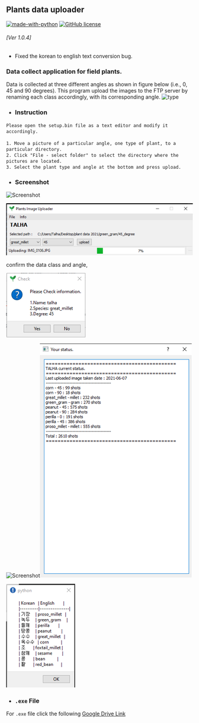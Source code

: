 ## Plants data uploader  
[![made-with-python](https://img.shields.io/badge/Made%20with-Python-1f425f.svg)](https://www.python.org/)
[![GitHub license](https://img.shields.io/github/license/Naereen/StrapDown.js.svg)](https://github.com/Naereen/StrapDown.js/blob/master/LICENSE)

###### [Ver 1.0.4]  
- Fixed the korean to english text conversion bug.

  

### Data collect application for field plants.  

Data is collected at three different angles as shown in figure below (i.e., 0, 45 and 90 degrees). This program upload the images to the FTP server by renaming each class accordingly, with its corresponding angle.
![type](https://github.com/hololee/plants_data_uploader/blob/master/typee.png?raw=true)



- ### Instruction 
~~~
Please open the setup.bin file as a text editor and modify it accordingly.

1. Move a picture of a particular angle, one type of plant, to a particular directory.
2. Click "File - select folder" to select the directory where the pictures are located.
3. Select the plant type and angle at the bottom and press upload.
~~~  

- ### Screenshot  
![Screenshot](https://github.com/hololee/plants_data_uploader/blob/master/screen1.PNG?raw=true)

![Screenshot](https://github.com/Mr-TalhaIlyas/PlantsDataUploader/blob/master/screens/img3.png?raw=true)

confirm the data class and angle,

![Screenshot](https://github.com/Mr-TalhaIlyas/PlantsDataUploader/blob/master/screens/img2.png?raw=true)

![Screenshot](https://github.com/hololee/plants_data_uploader/blob/master/screen3.PNG?raw=true)![Screenshot](https://github.com/Mr-TalhaIlyas/PlantsDataUploader/blob/master/screens/img05.png?raw=true)

![Screenshot](https://github.com/Mr-TalhaIlyas/PlantsDataUploader/blob/master/screens/img4.png?raw=true)


- ### `.exe` File

For `.exe` file click the following [Google Drive Link](https://drive.google.com/drive/folders/1PYbKXt1IecuZO_rHEOOolLGP_W7Y8WSM?usp=sharing)
